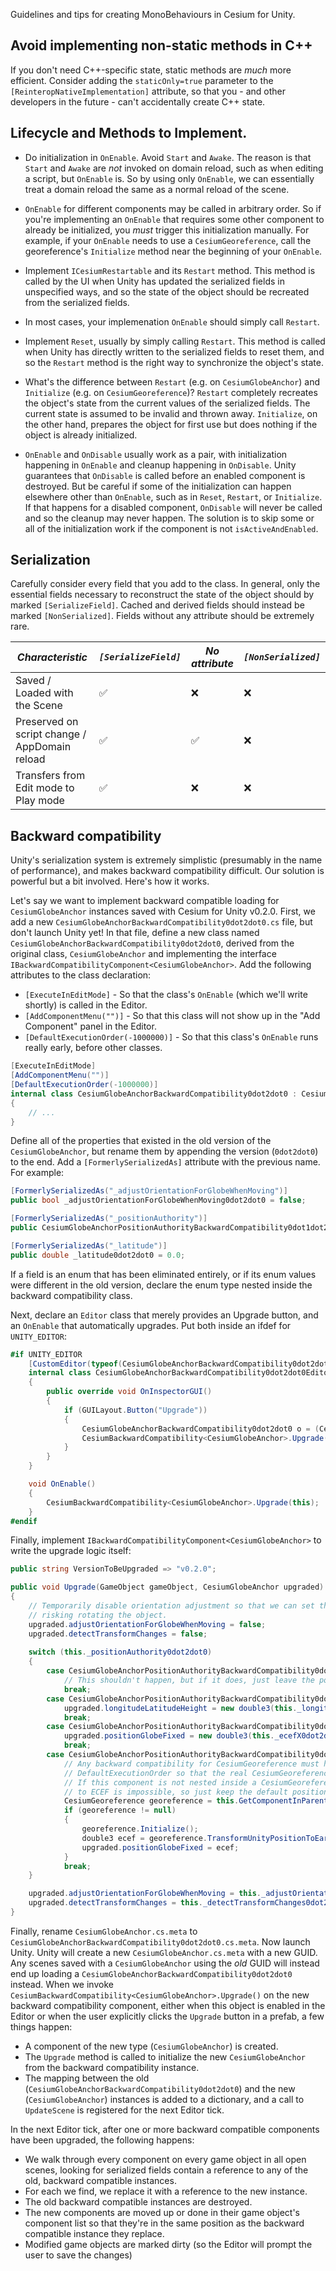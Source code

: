 Guidelines and tips for creating MonoBehaviours in Cesium for Unity.

## Avoid implementing non-static methods in C++

If you don't need C++-specific state, static methods are _much_ more efficient. Consider adding the `staticOnly=true` parameter to the `[ReinteropNativeImplementation]` attribute, so that you - and other developers in the future - can't accidentally create C++ state.

## Lifecycle and Methods to Implement.

* Do initialization in `OnEnable`. Avoid `Start` and `Awake`. The reason is that `Start` and `Awake` are _not_ invoked on domain reload, such as when editing a script, but `OnEnable` is. So by using only `OnEnable`, we can essentially treat a domain reload the same as a normal reload of the scene.

* `OnEnable` for different components may be called in arbitrary order. So if you're implementing an `OnEnable` that requires some other component to already be initialized, you _must_ trigger this initialization manually. For example, if your `OnEnable` needs to use a `CesiumGeoreference`, call the georeference's `Initialize` method near the beginning of your `OnEnable`.

* Implement `ICesiumRestartable` and its `Restart` method. This method is called by the UI when Unity has updated the serialized fields in unspecified ways, and so the state of the object should be recreated from the serialized fields.

* In most cases, your implemenation `OnEnable` should simply call `Restart`.

* Implement `Reset`, usually by simply calling `Restart`. This method is called when Unity has directly written to the serialized fields to reset them, and so the `Restart` method is the right way to synchronize the object's state.

* What's the difference between `Restart` (e.g. on `CesiumGlobeAnchor`) and `Initialize` (e.g. on `CesiumGeoreference`)? `Restart` completely recreates the object's state from the current values of the serialized fields. The current state is assumed to be invalid and thrown away. `Initialize`, on the other hand, prepares the object for first use but does nothing if the object is already initialized.

* `OnEnable` and `OnDisable` usually work as a pair, with initialization happening in `OnEnable` and cleanup happening in `OnDisable`. Unity guarantees that `OnDisable` is called before an enabled component is destroyed. But be careful if some of the initialization can happen elsewhere other than `OnEnable`, such as in `Reset`, `Restart`, or `Initialize`. If that happens for a disabled component, `OnDisable` will never be called and so the cleanup may never happen. The solution is to skip some or all of the initialization work if the component is not `isActiveAndEnabled`.


## Serialization

Carefully consider every field that you add to the class. In general, only the essential fields necessary to reconstruct the state of the object should by marked `[SerializeField]`. Cached and derived fields should instead be marked `[NonSerialized]`. Fields without any attribute should be extremely rare.

| *Characteristic*              | *`[SerializeField]`* | *No attribute* | *`[NonSerialized]`* |
|-------------------------------|----------------------|--------------|-------------------|
| Saved / Loaded with the Scene | ✅                   | ❌          | ❌                |
| Preserved on script change / AppDomain reload | ✅   | ✅          | ❌                |
| Transfers from Edit mode to Play mode      | ✅   | ❌          | ❌                |

## Backward compatibility

Unity's serialization system is extremely simplistic (presumably in the name of performance), and makes backward compatibility difficult. Our solution is powerful but a bit involved. Here's how it works.

Let's say we want to implement backward compatible loading for `CesiumGlobeAnchor` instances saved with Cesium for Unity v0.2.0. First, we add a new `CesiumGlobeAnchorBackwardCompatibility0dot2dot0.cs` file, but don't launch Unity yet! In that file, define a new class named `CesiumGlobeAnchorBackwardCompatibility0dot2dot0`, derived from the original class, `CesiumGlobeAnchor` and implementing the interface `IBackwardCompatibilityComponent<CesiumGlobeAnchor>`. Add the following attributes to the class declaration:

* `[ExecuteInEditMode]` - So that the class's `OnEnable` (which we'll write shortly) is called in the Editor.
* `[AddComponentMenu("")]` - So that this class will not show up in the "Add Component" panel in the Editor.
* `[DefaultExecutionOrder(-1000000)]` - So that this class's `OnEnable` runs really early, before other classes.

```cs
[ExecuteInEditMode]
[AddComponentMenu("")]
[DefaultExecutionOrder(-1000000)]
internal class CesiumGlobeAnchorBackwardCompatibility0dot2dot0 : CesiumGlobeAnchor, IBackwardCompatibilityComponent<CesiumGlobeAnchor>
{
    // ...
}
```

Define all of the properties that existed in the old version of the `CesiumGlobeAnchor`, but rename them by appending the version (`0dot2dot0`) to the end. Add a `[FormerlySerializedAs]` attribute with the previous name. For example:

```cs
[FormerlySerializedAs("_adjustOrientationForGlobeWhenMoving")]
public bool _adjustOrientationForGlobeWhenMoving0dot2dot0 = false;

[FormerlySerializedAs("_positionAuthority")]
public CesiumGlobeAnchorPositionAuthorityBackwardCompatibility0dot1dot2 _positionAuthority0dot2dot0 = CesiumGlobeAnchorPositionAuthorityBackwardCompatibility0dot1dot2.None;

[FormerlySerializedAs("_latitude")]
public double _latitude0dot2dot0 = 0.0;
```

If a field is an enum that has been eliminated entirely, or if its enum values were different in the old version, declare the enum type nested inside the backward compatibility class.

Next, declare an `Editor` class that merely provides an Upgrade button, and an `OnEnable` that automatically upgrades. Put both inside an ifdef for `UNITY_EDITOR`:

```cs
#if UNITY_EDITOR
    [CustomEditor(typeof(CesiumGlobeAnchorBackwardCompatibility0dot2dot0))]
    internal class CesiumGlobeAnchorBackwardCompatibility0dot2dot0Editor : Editor
    {
        public override void OnInspectorGUI()
        {
            if (GUILayout.Button("Upgrade"))
            {
                CesiumGlobeAnchorBackwardCompatibility0dot2dot0 o = (CesiumGlobeAnchorBackwardCompatibility0dot2dot0)this.target;
                CesiumBackwardCompatibility<CesiumGlobeAnchor>.Upgrade(o);
            }
        }
    }

    void OnEnable()
    {
        CesiumBackwardCompatibility<CesiumGlobeAnchor>.Upgrade(this);
    }
#endif
```

Finally, implement `IBackwardCompatibilityComponent<CesiumGlobeAnchor>` to write the upgrade logic itself:

```cs
public string VersionToBeUpgraded => "v0.2.0";

public void Upgrade(GameObject gameObject, CesiumGlobeAnchor upgraded)
{
    // Temporarily disable orientation adjustment so that we can set the position without
    // risking rotating the object.
    upgraded.adjustOrientationForGlobeWhenMoving = false;
    upgraded.detectTransformChanges = false;
    
    switch (this._positionAuthority0dot2dot0)
    {
        case CesiumGlobeAnchorPositionAuthorityBackwardCompatibility0dot1dot2.None:
            // This shouldn't happen, but if it does, just leave the position at the default.
            break;
        case CesiumGlobeAnchorPositionAuthorityBackwardCompatibility0dot1dot2.LongitudeLatitudeHeight:
            upgraded.longitudeLatitudeHeight = new double3(this._longitude0dot2dot0, this._latitude0dot2dot0, this._height0dot2dot0);
            break;
        case CesiumGlobeAnchorPositionAuthorityBackwardCompatibility0dot1dot2.EarthCenteredEarthFixed:
            upgraded.positionGlobeFixed = new double3(this._ecefX0dot2dot0, this._ecefY0dot2dot0, this._ecefZ0dot2dot0);
            break;
        case CesiumGlobeAnchorPositionAuthorityBackwardCompatibility0dot1dot2.UnityCoordinates:
            // Any backward compatibility for CesiumGeoreference must have a more negative
            // DefaultExecutionOrder so that the real CesiumGeoreference is created first.
            // If this component is not nested inside a CesiumGeoreference, converting Unity coordinates
            // to ECEF is impossible, so just keep the default position.
            CesiumGeoreference georeference = this.GetComponentInParent<CesiumGeoreference>();
            if (georeference != null)
            {
                georeference.Initialize();
                double3 ecef = georeference.TransformUnityPositionToEarthCenteredEarthFixed(new double3(this._unityX0dot2dot0, this._unityY0dot2dot0, this._unityZ0dot2dot0));
                upgraded.positionGlobeFixed = ecef;
            }
            break;
    }

    upgraded.adjustOrientationForGlobeWhenMoving = this._adjustOrientationForGlobeWhenMoving0dot2dot0;
    upgraded.detectTransformChanges = this._detectTransformChanges0dot2dot0;
}
```

Finally, rename `CesiumGlobeAnchor.cs.meta` to `CesiumGlobeAnchorBackwardCompatibility0dot2dot0.cs.meta`. Now launch Unity. Unity will create a new `CesiumGlobeAnchor.cs.meta` with a new GUID. Any scenes saved with a `CesiumGlobeAnchor` using the _old_ GUID will instead end up loading a `CesiumGlobeAnchorBackwardCompatibility0dot2dot0` instead. When we invoke `CesiumBackwardCompatibility<CesiumGlobeAnchor>.Upgrade()` on the new backward compatibility component, either when this object is enabled in the Editor or when the user explicitly clicks the `Upgrade` button in a prefab, a few things happen:

* A component of the new type (`CesiumGlobeAnchor`) is created.
* The `Upgrade` method is called to initialize the new `CesiumGlobeAnchor` from the backward compatibility instance.
* The mapping between the old (`CesiumGlobeAnchorBackwardCompatibility0dot2dot0`) and the new (`CesiumGlobeAnchor`) instances is added to a dictionary, and a call to `UpdateScene` is registered for the next Editor tick.

In the next Editor tick, after one or more backward compatible components have been upgraded, the following happens:

* We walk through every component on every game object in all open scenes, looking for serialized fields contain a reference to any of the old, backward compatible instances.
* For each we find, we replace it with a reference to the new instance.
* The old backward compatible instances are destroyed.
* The new components are moved up or done in their game object's component list so that they're in the same position as the backward compatible instance they replace.
* Modified game objects are marked dirty (so the Editor will prompt the user to save the changes)
